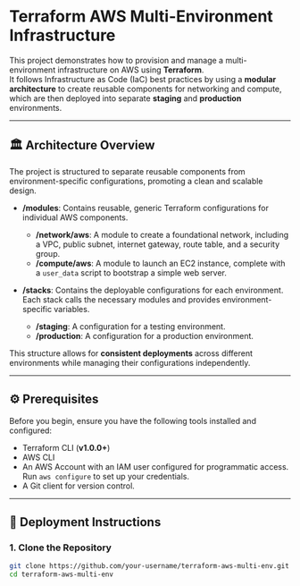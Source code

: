 # Terraform AWS Multi-Environment Infrastructure

This project demonstrates how to provision and manage a multi-environment infrastructure on AWS using **Terraform**.  
It follows Infrastructure as Code (IaC) best practices by using a **modular architecture** to create reusable components for networking and compute, which are then deployed into separate **staging** and **production** environments.

---

## 🏛️ Architecture Overview

The project is structured to separate reusable components from environment-specific configurations, promoting a clean and scalable design.

- **/modules**: Contains reusable, generic Terraform configurations for individual AWS components.  
  - **/network/aws**: A module to create a foundational network, including a VPC, public subnet, internet gateway, route table, and a security group.  
  - **/compute/aws**: A module to launch an EC2 instance, complete with a `user_data` script to bootstrap a simple web server.  

- **/stacks**: Contains the deployable configurations for each environment. Each stack calls the necessary modules and provides environment-specific variables.  
  - **/staging**: A configuration for a testing environment.  
  - **/production**: A configuration for a production environment.  

This structure allows for **consistent deployments** across different environments while managing their configurations independently.

---

## ⚙️ Prerequisites

Before you begin, ensure you have the following tools installed and configured:

- Terraform CLI (**v1.0.0+**)  
- AWS CLI  
- An AWS Account with an IAM user configured for programmatic access.  
  Run `aws configure` to set up your credentials.  
- A Git client for version control.  

---

## 🚀 Deployment Instructions

### 1. Clone the Repository
```bash
git clone https://github.com/your-username/terraform-aws-multi-env.git
cd terraform-aws-multi-env

